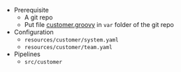 - Prerequisite
  - A git repo
  - Put file [customer.groovy](customer.groovy) in `var` folder of the git repo 
- Configuration
  - `resources/customer/system.yaml`
  - `resources/customer/team.yaml`
- Pipelines
  - `src/customer`
